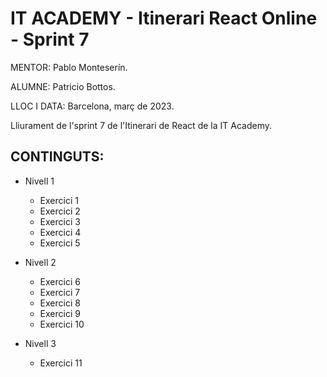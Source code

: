 # IT ACADEMY - Itinerari React Online - Sprint 7

MENTOR: Pablo Monteserín.

ALUMNE: Patricio Bottos. 

LLOC I DATA: Barcelona, març de 2023.


Lliurament de l'sprint 7 de l'Itinerari de React de la IT Academy.

## CONTINGUTS:
- Nivell 1
  - Exercici 1
  - Exercici 2
  - Exercici 3
  - Exercici 4
  - Exercici 5

- Nivell 2
  - Exercici 6
  - Exercici 7
  - Exercici 8
  - Exercici 9
  - Exercici 10
  
- Nivell 3  
  - Exercici 11
